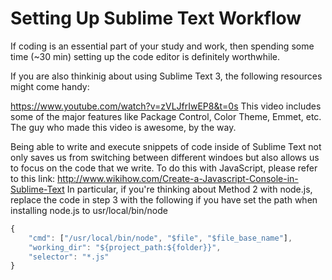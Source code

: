 # Setting Up Sublime Text Workflow

If coding is an essential part of your study and work,
then spending some time (~30 min) setting up the code
editor is definitely worthwhile.

If you are also thinkinig about using Sublime Text 3,
the following resources might come handy:

https://www.youtube.com/watch?v=zVLJfrIwEP8&t=0s
This video includes some of the major features like
Package Control, Color Theme, Emmet, etc.
The guy who made this video is awesome, by the way.

Being able to write and execute snippets of code inside
of Sublime Text not only saves us from switching between
different windoes but also allows us to focus on the code
that we write. To do this with JavaScript, please refer
to this link:
http://www.wikihow.com/Create-a-Javascript-Console-in-Sublime-Text
In particular, if you're thinking about Method 2 with
node.js, replace the code in step 3 with the following
if you have set the path when installing node.js to
usr/local/bin/node

```javascript
{
    "cmd": ["/usr/local/bin/node", "$file", "$file_base_name"],
    "working_dir": "${project_path:${folder}}",
    "selector": "*.js"
}
```

